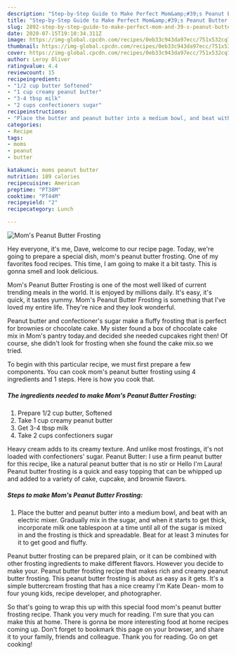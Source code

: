 ```yaml
---
description: "Step-by-Step Guide to Make Perfect Mom&amp;#39;s Peanut Butter Frosting"
title: "Step-by-Step Guide to Make Perfect Mom&amp;#39;s Peanut Butter Frosting"
slug: 2892-step-by-step-guide-to-make-perfect-mom-and-39-s-peanut-butter-frosting
date: 2020-07-15T19:10:34.311Z
image: https://img-global.cpcdn.com/recipes/0eb33c943da97ecc/751x532cq70/moms-peanut-butter-frosting-recipe-main-photo.jpg
thumbnail: https://img-global.cpcdn.com/recipes/0eb33c943da97ecc/751x532cq70/moms-peanut-butter-frosting-recipe-main-photo.jpg
cover: https://img-global.cpcdn.com/recipes/0eb33c943da97ecc/751x532cq70/moms-peanut-butter-frosting-recipe-main-photo.jpg
author: Leroy Oliver
ratingvalue: 4.4
reviewcount: 15
recipeingredient:
- "1/2 cup butter Softened"
- "1 cup creamy peanut butter"
- "3-4 tbsp milk"
- "2 cups confectioners sugar"
recipeinstructions:
- "Place the butter and peanut butter into a medium bowl, and beat with an electric mixer. Gradually mix in the sugar, and when it starts to get thick, incorporate milk one tablespoon at a time until all of the sugar is mixed in and the frosting is thick and spreadable. Beat for at least 3 minutes for it to get good and fluffy."
categories:
- Recipe
tags:
- moms
- peanut
- butter

katakunci: moms peanut butter 
nutrition: 189 calories
recipecuisine: American
preptime: "PT38M"
cooktime: "PT44M"
recipeyield: "2"
recipecategory: Lunch

---
```



![Mom&#39;s Peanut Butter Frosting](https://img-global.cpcdn.com/recipes/0eb33c943da97ecc/751x532cq70/moms-peanut-butter-frosting-recipe-main-photo.jpg)

Hey everyone, it's me, Dave, welcome to our recipe page. Today, we're going to prepare a special dish, mom&#39;s peanut butter frosting. One of my favorites food recipes. This time, I am going to make it a bit tasty. This is gonna smell and look delicious.

Mom&#39;s Peanut Butter Frosting is one of the most well liked of current trending meals in the world. It is enjoyed by millions daily. It's easy, it's quick, it tastes yummy. Mom&#39;s Peanut Butter Frosting is something that I've loved my entire life. They're nice and they look wonderful.

Peanut butter and confectioner&#39;s sugar make a fluffy frosting that is perfect for brownies or chocolate cake. My sister found a box of chocolate cake mix in Mom&#39;s pantry today.and decided she needed cupcakes right then! Of course, she didn&#39;t look for frosting when she found the cake mix.so we tried.


To begin with this particular recipe, we must first prepare a few components. You can cook mom&#39;s peanut butter frosting using 4 ingredients and 1 steps. Here is how you cook that.

<!--inarticleads1-->

##### The ingredients needed to make Mom&#39;s Peanut Butter Frosting:

1. Prepare 1/2 cup butter, Softened
1. Take 1 cup creamy peanut butter
1. Get 3-4 tbsp milk
1. Take 2 cups confectioners sugar


Heavy cream adds to its creamy texture. And unlike most frostings, it&#39;s not loaded with confectioners&#39; sugar. Peanut Butter: I use a firm peanut butter for this recipe, like a natural peanut butter that is no stir or Hello I&#39;m Laura! Peanut butter frosting is a quick and easy topping that can be whipped up and added to a variety of cake, cupcake, and brownie flavors. 

<!--inarticleads2-->

##### Steps to make Mom&#39;s Peanut Butter Frosting:

1. Place the butter and peanut butter into a medium bowl, and beat with an electric mixer. Gradually mix in the sugar, and when it starts to get thick, incorporate milk one tablespoon at a time until all of the sugar is mixed in and the frosting is thick and spreadable. Beat for at least 3 minutes for it to get good and fluffy.


Peanut butter frosting can be prepared plain, or it can be combined with other frosting ingredients to make different flavors. However you decide to make your. Peanut butter frosting recipe that makes rich and creamy peanut butter frosting. This peanut butter frosting is about as easy as it gets. It&#39;s a simple buttercream frosting that has a nice creamy I&#39;m Kate Dean- mom to four young kids, recipe developer, and photographer. 

So that's going to wrap this up with this special food mom&#39;s peanut butter frosting recipe. Thank you very much for reading. I'm sure that you can make this at home. There is gonna be more interesting food at home recipes coming up. Don't forget to bookmark this page on your browser, and share it to your family, friends and colleague. Thank you for reading. Go on get cooking!
